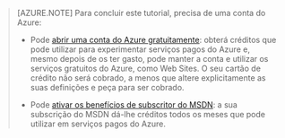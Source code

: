 > [AZURE.NOTE] <a name="note"></a>Para concluir este tutorial, precisa de uma conta do Azure:
  >
  > + Pode [abrir uma conta do Azure gratuitamente](/pricing/free-trial/?WT.mc_id=A261C142F): obterá créditos que pode utilizar para experimentar serviços pagos do Azure e, mesmo depois de os ter gasto, pode manter a conta e utilizar os serviços gratuitos do Azure, como Web Sites. O seu cartão de crédito não será cobrado, a menos que altere explicitamente as suas definições e peça para ser cobrado.
  >
  > + Pode [ativar os benefícios de subscritor do MSDN](/pricing/member-offers/msdn-benefits-details/?WT.mc_id=A261C142F): a sua subscrição do MSDN dá-lhe créditos todos os meses que pode utilizar em serviços pagos do Azure.



<!--HONumber=sep16_HO1-->


